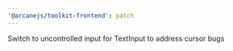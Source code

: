 ```yaml
---
'@arcanejs/toolkit-frontend': patch
---
```


Switch to uncontrolled input for TextInput to address cursor bugs
